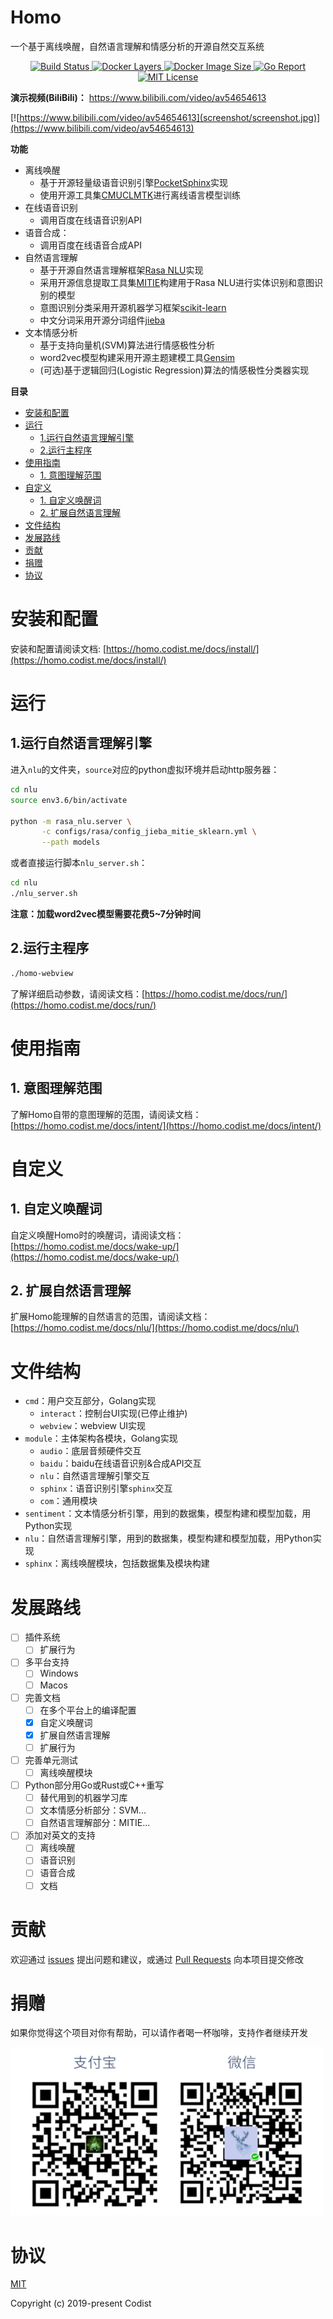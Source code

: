 Homo
======== 

一个基于离线唤醒，自然语言理解和情感分析的开源自然交互系统

<p align="center">
  <a href="https://travis-ci.org/countstarlight/homo">
    <img src="https://travis-ci.org/countstarlight/homo.svg?branch=master" alt="Build Status">
  </a>
  <a href="https://hub.docker.com/r/countstarlight/homo">
    <img src="https://img.shields.io/microbadger/layers/countstarlight/homo.svg" alt="Docker Layers">
  </a>
  <a href="https://hub.docker.com/r/countstarlight/homo">
    <img src="https://img.shields.io/microbadger/image-size/countstarlight/homo.svg" alt="Docker Image Size">
  </a>
  <a href="https://goreportcard.com/report/github.com/countstarlight/homo">
    <img src="https://goreportcard.com/badge/github.com/countstarlight/homo" alt="Go Report">
  </a>
  <a href="https://github.com/countstarlight/homo/blob/master/LICENSE">
    <img src="https://img.shields.io/badge/license-MIT-blue.svg?style=flat" alt="MIT License">
  </a>
</p>

**演示视频(BiliBili)：**
https://www.bilibili.com/video/av54654613

[![https://www.bilibili.com/video/av54654613](screenshot/screenshot.jpg)](https://www.bilibili.com/video/av54654613)

**功能**

* 离线唤醒
  * 基于开源轻量级语音识别引擎[PocketSphinx](https://github.com/cmusphinx/pocketsphinx)实现
  * 使用开源工具集[CMUCLMTK](http://www.speech.cs.cmu.edu/SLM/toolkit_documentation.html)进行离线语言模型训练
* 在线语音识别
  * 调用百度在线语音识别API
* 语音合成：
  * 调用百度在线语音合成API
* 自然语言理解
  * 基于开源自然语言理解框架[Rasa NLU](https://github.com/RasaHQ/rasa)实现
  * 采用开源信息提取工具集[MITIE](https://github.com/mit-nlp/MITIE)构建用于Rasa NLU进行实体识别和意图识别的模型
  * 意图识别分类采用开源机器学习框架[scikit-learn](https://github.com/scikit-learn/scikit-learn)
  * 中文分词采用开源分词组件[jieba](https://github.com/fxsjy/jieba)
* 文本情感分析
  * 基于支持向量机(SVM)算法进行情感极性分析
  * word2vec模型构建采用开源主题建模工具[Gensim](https://github.com/RaRe-Technologies/gensim)
  * (可选)基于逻辑回归(Logistic Regression)算法的情感极性分类器实现

**目录**

<!-- TOC -->

- [安装和配置](#安装和配置)
- [运行](#运行)
    - [1.运行自然语言理解引擎](#1运行自然语言理解引擎)
    - [2.运行主程序](#2运行主程序)
- [使用指南](#使用指南)
    - [1. 意图理解范围](#1-意图理解范围)
- [自定义](#自定义)
    - [1. 自定义唤醒词](#1-自定义唤醒词)
    - [2. 扩展自然语言理解](#2-扩展自然语言理解)
- [文件结构](#文件结构)
- [发展路线](#发展路线)
- [贡献](#贡献)
- [捐赠](#捐赠)
- [协议](#协议)

<!-- /TOC -->

# 安装和配置

安装和配置请阅读文档: [https://homo.codist.me/docs/install/](https://homo.codist.me/docs/install/)

# 运行

## 1.运行自然语言理解引擎

进入`nlu`的文件夹，`source`对应的python虚拟环境并启动http服务器：

```bash
cd nlu
source env3.6/bin/activate

python -m rasa_nlu.server \
       -c configs/rasa/config_jieba_mitie_sklearn.yml \
       --path models
```

或者直接运行脚本`nlu_server.sh`：

```bash
cd nlu
./nlu_server.sh
```

**注意：加载word2vec模型需要花费5~7分钟时间**

## 2.运行主程序

```bash
./homo-webview
```

了解详细启动参数，请阅读文档：[https://homo.codist.me/docs/run/](https://homo.codist.me/docs/run/)

# 使用指南

## 1. 意图理解范围

了解Homo自带的意图理解的范围，请阅读文档：[https://homo.codist.me/docs/intent/](https://homo.codist.me/docs/intent/)

# 自定义

## 1. 自定义唤醒词

自定义唤醒Homo时的唤醒词，请阅读文档：[https://homo.codist.me/docs/wake-up/](https://homo.codist.me/docs/wake-up/)

## 2. 扩展自然语言理解

扩展Homo能理解的自然语言的范围，请阅读文档：[https://homo.codist.me/docs/nlu/](https://homo.codist.me/docs/nlu/)

# 文件结构

* `cmd`：用户交互部分，Golang实现
  * `interact`：控制台UI实现(已停止维护)
  * `webview`：webview UI实现
* `module`：主体架构各模块，Golang实现
  * `audio`：底层音频硬件交互
  * `baidu`：baidu在线语音识别&合成API交互
  * `nlu`：自然语言理解引擎交互
  * `sphinx`：语音识别引擎`sphinx`交互
  * `com`：通用模块
* `sentiment`：文本情感分析引擎，用到的数据集，模型构建和模型加载，用Python实现
* `nlu`：自然语言理解引擎，用到的数据集，模型构建和模型加载，用Python实现
* `sphinx`：离线唤醒模块，包括数据集及模块构建

# 发展路线

- [ ] 插件系统
    - [ ] 扩展行为

- [ ] 多平台支持
    - [ ] Windows
    - [ ] Macos

- [ ] 完善文档
    - [ ] 在多个平台上的编译配置
    - [x] 自定义唤醒词
    - [x] 扩展自然语言理解
    - [ ] 扩展行为

- [ ] 完善单元测试
    - [ ] 离线唤醒模块

- [ ] Python部分用Go或Rust或C++重写
    - [ ] 替代用到的机器学习库
    - [ ] 文本情感分析部分：SVM...
    - [ ] 自然语言理解部分：MITIE...

- [ ] 添加对英文的支持
    - [ ] 离线唤醒
    - [ ] 语音识别
    - [ ] 语音合成
    - [ ] 文档

# 贡献

欢迎通过 [issues](https://github.com/countstarlight/homo/issues) 提出问题和建议，或通过 [Pull Requests](https://github.com/countstarlight/homo/pulls) 向本项目提交修改

# 捐赠

如果你觉得这个项目对你有帮助，可以请作者喝一杯咖啡，支持作者继续开发

![donate.png](screenshot/donate.png)

# 协议

[MIT](https://github.com/countstarlight/homo/blob/master/LICENSE)

Copyright (c) 2019-present Codist
